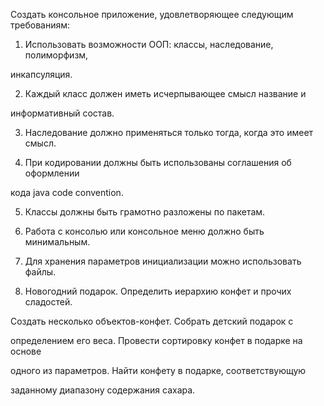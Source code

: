 Создать консольное приложение, удовлетворяющее следующим требованиям:

1. Использовать возможности ООП: классы, наследование, полиморфизм,

инкапсуляция.

2. Каждый класс должен иметь исчерпывающее смысл название и

информативный состав.

3. Наследование должно применяться только тогда, когда это имеет смысл.

4. При кодировании должны быть использованы соглашения об оформлении

кода java code convention.

5. Классы должны быть грамотно разложены по пакетам.

6. Работа с консолью или консольное меню должно быть минимальным.

7. Для хранения параметров инициализации можно использовать файлы.



2. Новогодний подарок. Определить иерархию конфет и прочих сладостей.

Создать несколько объектов-конфет. Собрать детский подарок с

определением его веса. Провести сортировку конфет в подарке на основе

одного из параметров. Найти конфету в подарке, соответствующую

заданному диапазону содержания сахара.

